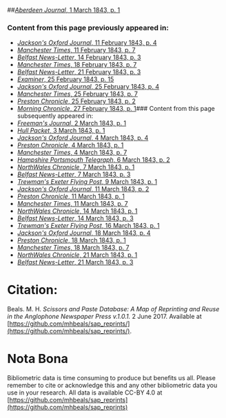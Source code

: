 ##[*Aberdeen Journal*, 1 March 1843, p. 1](https://mhbeals.github.io/sap_html/Aberdeen-Journal/Aberdeen-Journal-1-March-1843-p-1)

### Content from this page previously appeared in:
+ [*Jackson's Oxford Journal*, 11 February 1843, p. 4](https://mhbeals.github.io/sap_html/Jackson's-Oxford-Journal/Jackson's-Oxford-Journal-11-February-1843-p-4)
+ [*Manchester Times*, 11 February 1843, p. 7](https://mhbeals.github.io/sap_html/Manchester-Times/Manchester-Times-11-February-1843-p-7)
+ [*Belfast News-Letter*, 14 February 1843, p. 3](https://mhbeals.github.io/sap_html/Belfast-News-Letter/Belfast-News-Letter-14-February-1843-p-3)
+ [*Manchester Times*, 18 February 1843, p. 7](https://mhbeals.github.io/sap_html/Manchester-Times/Manchester-Times-18-February-1843-p-7)
+ [*Belfast News-Letter*, 21 February 1843, p. 3](https://mhbeals.github.io/sap_html/Belfast-News-Letter/Belfast-News-Letter-21-February-1843-p-3)
+ [*Examiner*, 25 February 1843, p. 15](https://mhbeals.github.io/sap_html/Examiner/Examiner-25-February-1843-p-15)
+ [*Jackson's Oxford Journal*, 25 February 1843, p. 4](https://mhbeals.github.io/sap_html/Jackson's-Oxford-Journal/Jackson's-Oxford-Journal-25-February-1843-p-4)
+ [*Manchester Times*, 25 February 1843, p. 7](https://mhbeals.github.io/sap_html/Manchester-Times/Manchester-Times-25-February-1843-p-7)
+ [*Preston Chronicle*, 25 February 1843, p. 2](https://mhbeals.github.io/sap_html/Preston-Chronicle/Preston-Chronicle-25-February-1843-p-2)
+ [*Morning Chronicle*, 27 February 1843, p. 1](https://mhbeals.github.io/sap_html/Morning-Chronicle/Morning-Chronicle-27-February-1843-p-1)### Content from this page subsequently appeared in:
+ [*Freeman's Journal*, 2 March 1843, p. 1](https://mhbeals.github.io/sap_html/Freeman's-Journal/Freeman's-Journal-2-March-1843-p-1)
+ [*Hull Packet*, 3 March 1843, p. 1](https://mhbeals.github.io/sap_html/Hull-Packet/Hull-Packet-3-March-1843-p-1)
+ [*Jackson's Oxford Journal*, 4 March 1843, p. 4](https://mhbeals.github.io/sap_html/Jackson's-Oxford-Journal/Jackson's-Oxford-Journal-4-March-1843-p-4)
+ [*Preston Chronicle*, 4 March 1843, p. 1](https://mhbeals.github.io/sap_html/Preston-Chronicle/Preston-Chronicle-4-March-1843-p-1)
+ [*Manchester Times*, 4 March 1843, p. 7](https://mhbeals.github.io/sap_html/Manchester-Times/Manchester-Times-4-March-1843-p-7)
+ [*Hampshire Portsmouth Telegraph*, 6 March 1843, p. 2](https://mhbeals.github.io/sap_html/Hampshire-Portsmouth-Telegraph/Hampshire-Portsmouth-Telegraph-6-March-1843-p-2)
+ [*NorthWales Chronicle*, 7 March 1843, p. 1](https://mhbeals.github.io/sap_html/NorthWales-Chronicle/NorthWales-Chronicle-7-March-1843-p-1)
+ [*Belfast News-Letter*, 7 March 1843, p. 3](https://mhbeals.github.io/sap_html/Belfast-News-Letter/Belfast-News-Letter-7-March-1843-p-3)
+ [*Trewman's Exeter Flying Post*, 9 March 1843, p. 1](https://mhbeals.github.io/sap_html/Trewman's-Exeter-Flying-Post/Trewman's-Exeter-Flying-Post-9-March-1843-p-1)
+ [*Jackson's Oxford Journal*, 11 March 1843, p. 2](https://mhbeals.github.io/sap_html/Jackson's-Oxford-Journal/Jackson's-Oxford-Journal-11-March-1843-p-2)
+ [*Preston Chronicle*, 11 March 1843, p. 1](https://mhbeals.github.io/sap_html/Preston-Chronicle/Preston-Chronicle-11-March-1843-p-1)
+ [*Manchester Times*, 11 March 1843, p. 7](https://mhbeals.github.io/sap_html/Manchester-Times/Manchester-Times-11-March-1843-p-7)
+ [*NorthWales Chronicle*, 14 March 1843, p. 1](https://mhbeals.github.io/sap_html/NorthWales-Chronicle/NorthWales-Chronicle-14-March-1843-p-1)
+ [*Belfast News-Letter*, 14 March 1843, p. 3](https://mhbeals.github.io/sap_html/Belfast-News-Letter/Belfast-News-Letter-14-March-1843-p-3)
+ [*Trewman's Exeter Flying Post*, 16 March 1843, p. 1](https://mhbeals.github.io/sap_html/Trewman's-Exeter-Flying-Post/Trewman's-Exeter-Flying-Post-16-March-1843-p-1)
+ [*Jackson's Oxford Journal*, 18 March 1843, p. 4](https://mhbeals.github.io/sap_html/Jackson's-Oxford-Journal/Jackson's-Oxford-Journal-18-March-1843-p-4)
+ [*Preston Chronicle*, 18 March 1843, p. 1](https://mhbeals.github.io/sap_html/Preston-Chronicle/Preston-Chronicle-18-March-1843-p-1)
+ [*Manchester Times*, 18 March 1843, p. 7](https://mhbeals.github.io/sap_html/Manchester-Times/Manchester-Times-18-March-1843-p-7)
+ [*NorthWales Chronicle*, 21 March 1843, p. 1](https://mhbeals.github.io/sap_html/NorthWales-Chronicle/NorthWales-Chronicle-21-March-1843-p-1)
+ [*Belfast News-Letter*, 21 March 1843, p. 3](https://mhbeals.github.io/sap_html/Belfast-News-Letter/Belfast-News-Letter-21-March-1843-p-3)
                    
# Citation: 

Beals. M. H. *Scissors and Paste Database: A Map of Reprinting and Reuse in the Anglophone Newspaper Press v.1.0.1.* 2 June 2017. Available at [https://github.com/mhbeals/sap_reprints/](https://github.com/mhbeals/sap_reprints/). 
                    
# Nota Bona

Bibliometric data is time consuming to produce but benefits us all. Please remember to cite or acknowledge this and any other bibliometric data you use in your research. All data is available CC-BY 4.0 at [https://github.com/mhbeals/sap_reprints](https://github.com/mhbeals/sap_reprints)